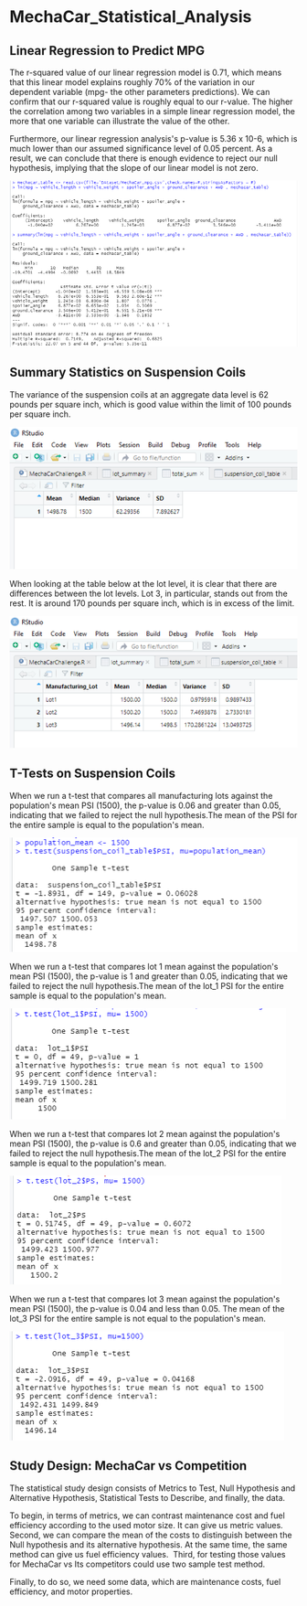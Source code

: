 # MechaCar_Statistical_Analysis

## Linear Regression to Predict MPG

The r-squared value of our linear regression model is 0.71, which means that this linear model explains roughly 70% of the variation in our dependent variable (mpg- the other parameters predictions). We can confirm that our r-squared value is roughly equal to our r-value. The higher the correlation among two variables in a simple linear regression model, the more that one variable can illustrate the value of the other.

Furthermore, our linear regression analysis's p-value is 5.36 x 10-6, which is much lower than our assumed significance level of 0.05 percent. As a result, we can conclude that there is enough evidence to reject our null hypothesis, implying that the slope of our linear model is not zero.

<p align="left"><img src="https://github.com/zkirsan/MechaCar_Statistical_Analysis/blob/main/Resources/Linear_Regression_Results.PNG"></img></p>


## Summary Statistics on Suspension Coils

The variance of the suspension coils at an aggregate data level is 62 pounds per square inch, which is good value within the limit of 100 pounds per square inch.

<p align="left"><img src="https://github.com/zkirsan/MechaCar_Statistical_Analysis/blob/main/Resources/Total_Sum.PNG"></img></p>


When looking at the table below at the lot level, it is clear that there are differences between the lot levels. Lot 3, in particular, stands out from the rest. It is around 170 pounds per square inch, which is in excess of the limit. 
 
<p align="left"><img src="https://github.com/zkirsan/MechaCar_Statistical_Analysis/blob/main/Resources/Lot_Sum.PNG"></img></p>

## T-Tests on Suspension Coils

When we run a t-test that compares all manufacturing lots against the population's mean PSI (1500), the p-value is 0.06 and greater than 0.05, indicating that we failed to reject the null hypothesis.The mean of the PSI for the entire sample is equal to the population's mean.


<p align="left"><img src="https://github.com/zkirsan/MechaCar_Statistical_Analysis/blob/main/Resources/Population_Ttest.PNG"></img></p>

When we run a t-test that compares lot 1 mean against the population's mean PSI (1500), the p-value is 1 and greater than 0.05, indicating that we failed to reject the null hypothesis.The mean of the lot_1 PSI for the entire sample is equal to the population's mean.

<p align="left"><img src="https://github.com/zkirsan/MechaCar_Statistical_Analysis/blob/main/Resources/lot1_ttest.PNG"></img></p>


When we run a t-test that compares lot 2 mean against the population's mean PSI (1500), the p-value is 0.6 and greater than 0.05, indicating that we failed to reject the null hypothesis.The mean of the lot_2 PSI for the entire sample is equal to the population's mean.

<p align="left"><img src="https://github.com/zkirsan/MechaCar_Statistical_Analysis/blob/main/Resources/lot2_ttest.PNG"></img></p>


When we run a t-test that compares lot 3 mean against the population's mean PSI (1500), the p-value is 0.04 and less than 0.05. The mean of the lot_3 PSI for the entire sample is not equal to the population's mean.

<p align="left"><img src="https://github.com/zkirsan/MechaCar_Statistical_Analysis/blob/main/Resources/lot3_ttest.PNG"></img></p>

## Study Design: MechaCar vs Competition

The statistical study design consists of Metrics to Test, Null Hypothesis and Alternative Hypothesis, Statistical Tests to Describe, and finally, the data. 

To begin, in terms of metrics, we can contrast maintenance cost and fuel efficiency according to the used motor size. It can give us metric values. 
Second, we can compare the mean of the costs to distinguish between the Null hypothesis and its alternative hypothesis. At the same time, the same method can give us fuel efficiency values. 
Third, for testing those values for MechaCar vs Its competitors could use two sample test method. 

Finally, to do so, we need some data, which are maintenance costs, fuel efficiency, and motor properties. 
